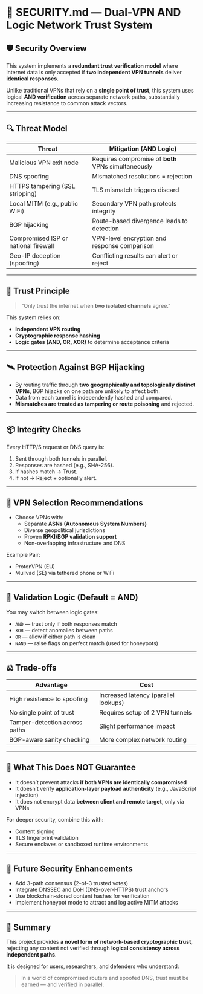 # 🔐 SECURITY.md — Dual-VPN AND Logic Network Trust System

## 🛡️ Security Overview

This system implements a **redundant trust verification model** where internet data is only accepted if **two independent VPN tunnels** deliver **identical responses**.

Unlike traditional VPNs that rely on a **single point of trust**, this system uses logical **AND verification** across separate network paths, substantially increasing resistance to common attack vectors.

---

## 🔍 Threat Model

| Threat                          | Mitigation (AND Logic)                             |
|---------------------------------|-----------------------------------------------------|
| Malicious VPN exit node         | Requires compromise of **both** VPNs simultaneously |
| DNS spoofing                    | Mismatched resolutions = rejection                 |
| HTTPS tampering (SSL stripping) | TLS mismatch triggers discard                      |
| Local MITM (e.g., public WiFi)  | Secondary VPN path protects integrity              |
| BGP hijacking                   | Route-based divergence leads to detection          |
| Compromised ISP or national firewall | VPN-level encryption and response comparison   |
| Geo-IP deception (spoofing)     | Conflicting results can alert or reject            |

---

## 🧠 Trust Principle

> "Only trust the internet when **two isolated channels** agree."

This system relies on:
- **Independent VPN routing**
- **Cryptographic response hashing**
- **Logic gates (AND, OR, XOR)** to determine acceptance criteria

---

## 🛰️ Protection Against BGP Hijacking

- By routing traffic through **two geographically and topologically distinct VPNs**, BGP hijacks on one path are unlikely to affect both.
- Data from each tunnel is independently hashed and compared.
- **Mismatches are treated as tampering or route poisoning** and rejected.

---

## 📦 Integrity Checks

Every HTTP/S request or DNS query is:
1. Sent through both tunnels in parallel.
2. Responses are hashed (e.g., SHA-256).
3. If hashes match → Trust.
4. If not → Reject + optionally alert.

---

## 🔐 VPN Selection Recommendations

- Choose VPNs with:
  - Separate **ASNs (Autonomous System Numbers)**
  - Diverse geopolitical jurisdictions
  - Proven **RPKI/BGP validation support**
  - Non-overlapping infrastructure and DNS

Example Pair:
- ProtonVPN (EU)
- Mullvad (SE) via tethered phone or WiFi

---

## 🧪 Validation Logic (Default = AND)

You may switch between logic gates:
- `AND` — trust only if both responses match
- `XOR` — detect anomalies between paths
- `OR` — allow if either path is clean
- `NAND` — raise flags on perfect match (used for honeypots)

---

## ⚖️ Trade-offs

| Advantage                        | Cost                                  |
|----------------------------------|---------------------------------------|
| High resistance to spoofing      | Increased latency (parallel lookups)  |
| No single point of trust         | Requires setup of 2 VPN tunnels       |
| Tamper-detection across paths    | Slight performance impact             |
| BGP-aware sanity checking        | More complex network routing          |

---

## 🚨 What This Does NOT Guarantee

- It doesn’t prevent attacks **if both VPNs are identically compromised**
- It doesn’t verify **application-layer payload authenticity** (e.g., JavaScript injection)
- It does not encrypt data **between client and remote target**, only via VPNs

For deeper security, combine this with:
- Content signing
- TLS fingerprint validation
- Secure enclaves or sandboxed runtime environments

---

## 🧩 Future Security Enhancements

- Add 3-path consensus (2-of-3 trusted votes)
- Integrate DNSSEC and DoH (DNS-over-HTTPS) trust anchors
- Use blockchain-stored content hashes for verification
- Implement honeypot mode to attract and log active MITM attacks

---

## 📘 Summary

This project provides **a novel form of network-based cryptographic trust**, rejecting any content not verified through **logical consistency across independent paths**.

It is designed for users, researchers, and defenders who understand:
> In a world of compromised routers and spoofed DNS, trust must be earned — and verified in parallel.
